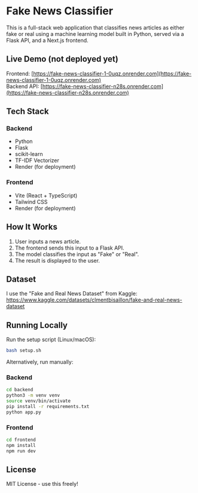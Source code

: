 # Fake News Classifier

This is a full-stack web application that classifies news articles as either fake or real using a machine learning model built in Python, served via a Flask API, and a Next.js frontend.

## Live Demo (not deployed yet)

Frontend: [https://fake-news-classifier-1-0uqz.onrender.com](https://fake-news-classifier-1-0uqz.onrender.com)  
Backend API: [https://fake-news-classifier-n28s.onrender.com](https://fake-news-classifier-n28s.onrender.com)

## Tech Stack

### Backend

- Python
- Flask
- scikit-learn
- TF-IDF Vectorizer
- Render (for deployment)

### Frontend

- Vite (React + TypeScript)
- Tailwind CSS
- Render (for deployment)

## How It Works

1. User inputs a news article.
2. The frontend sends this input to a Flask API.
3. The model classifies the input as "Fake" or "Real".
4. The result is displayed to the user.

## Dataset

I use the "Fake and Real News Dataset" from Kaggle:  
https://www.kaggle.com/datasets/clmentbisaillon/fake-and-real-news-dataset

## Running Locally

Run the setup script (Linux/macOS):

```bash
bash setup.sh
```

Alternatively, run manually:

### Backend

```bash
cd backend
python3 -m venv venv
source venv/bin/activate
pip install -r requirements.txt
python app.py
```

### Frontend

```bash
cd frontend
npm install
npm run dev
```

## License

MIT License - use this freely!
